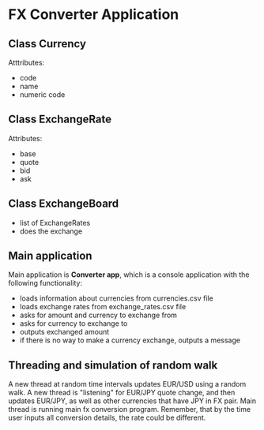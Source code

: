 # FX Converter Application

## Class __Currency__

Atttributes:

- code
- name
- numeric code

## Class __ExchangeRate__

Attributes:

- base
- quote
- bid
- ask

## Class __ExchangeBoard__

- list of ExchangeRates
- does the exchange

## Main application

Main application is __Converter app__, which is a console application with the following functionality:

- loads information about currencies from currencies.csv file
- loads exchange rates from exchange_rates.csv file
- asks for amount and currency to exchange from
- asks for currency to exchange to
- outputs exchanged amount
- if there is no way to make a currency exchange, outputs a message

## Threading and simulation of random walk

A new thread at random time intervals updates EUR/USD using a random walk. 
A new thread is "listening" for EUR/JPY quote change, and then updates EUR/JPY, as well as other currencies that have JPY in FX pair.
Main thread is running main fx conversion program. Remember, that by the time user inputs all conversion details, the rate could be different.